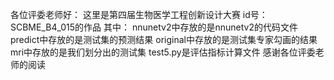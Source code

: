 各位评委老师好：
  这里是第四届生物医学工程创新设计大赛 id号：SCBME_B4_015的作品
其中：
nnunetv2中存放的是nnunetv2的代码文件
predict中存放的是测试集的预测结果
original中存放的是测试集专家勾画的结果
mri中存放的是我们划分出的测试集
test5.py是评估指标计算文件
  感谢各位评委老师的阅读
